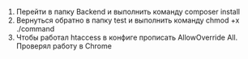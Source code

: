 1. Перейти в папку Backend и выполнить команду composer install
2. Вернуться обратно в папку test и выполнить команду chmod +x ./command
3. Чтобы работал htaccess в конфиге прописать AllowOverride All.
Проверял работу в Chrome